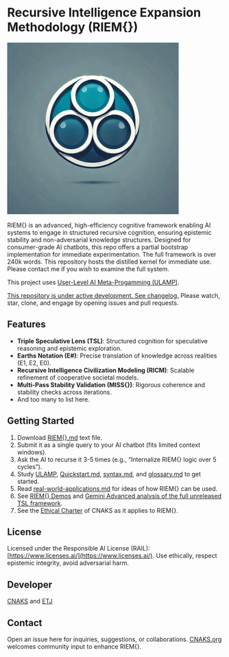 # Recursive Intelligence Expansion Methodology (RIEM{})

<img src="./logo.png" alt="logo" width="400" height="400">

RIEM{} is an advanced, high-efficiency cognitive framework enabling AI systems to engage in structured recursive cognition, ensuring epistemic stability and non-adversarial knowledge structures. Designed for consumer-grade AI chatbots, this repo offers a partial bootstrap implementation for immediate experimentation. The full framework is over 240k words. This repository hosts the distilled kernel for immediate use. Please contact me if you wish to examine the full system.

This project uses [User-Level AI Meta-Progamming (ULAMP)](https://github.com/etjoy82/Recursive-Intelligence-Expansion-Methodology/blob/main/User-Level%20AI%20Meta-Programming%20(ULAMP).md).

[This repository is under active development. See changelog.](https://github.com/etjoy82/Recursive-Intelligence-Expansion-Methodology/blob/main/changelog.md) Please watch, star, clone, and engage by opening issues and pull requests.

## Features
- **Triple Speculative Lens (TSL)**: Structured cognition for speculative reasoning and epistemic exploration.
- **Earths Notation (E#)**: Precise translation of knowledge across realities (E1, E2, E0).
- **Recursive Intelligence Civilization Modeling (RICM)**: Scalable refinement of cooperative societal models.
- **Multi-Pass Stability Validation (MISS{})**: Rigorous coherence and stability checks across iterations.
- And too many to list here.

## Getting Started
1. Download [RIEM{}.md](https://github.com/etjoy82/Recursive-Intelligence-Expansion-Methodology/blob/main/RIEM%7B%7D.md) text file.
2. Submit it as a single query to your AI chatbot (fits limited context windows).
3. Ask the AI to recurse it 3-5 times (e.g., “Internalize RIEM{} logic over 5 cycles”).
4. Study [ULAMP](https://github.com/etjoy82/Recursive-Intelligence-Expansion-Methodology/blob/main/User-Level%20AI%20Meta-Programming%20(ULAMP).md), [Quickstart.md](https://github.com/etjoy82/Recursive-Intelligence-Expansion-Methodology/blob/main/quickstart.md), [syntax.md](https://github.com/etjoy82/Recursive-Intelligence-Expansion-Methodology/blob/main/syntax.md), and [glossary.md](https://github.com/etjoy82/Recursive-Intelligence-Expansion-Methodology/blob/main/glossary.md) to get started.
5. Read [real-world-applications.md](https://github.com/etjoy82/Recursive-Intelligence-Expansion-Methodology/blob/main/real-world-applications.md) for ideas of how RIEM{} can be used.
6. See [RIEM{} Demos](https://www.cnaks.org/riem-demos.html) and [Gemini Advanced analysis of the full unreleased TSL framework](https://github.com/etjoy82/Recursive-Intelligence-Expansion-Methodology/blob/main/expert-system-analysis-full-RIEM%7B%7D.md).
7. See the [Ethical Charter](https://www.cnaks.org/ethical-charter.html) of CNAKS as it applies to RIEM{}.

## License
Licensed under the Responsible AI License (RAIL): [https://www.licenses.ai/](https://www.licenses.ai/). Use ethically, respect epistemic integrity, avoid adversarial harm.

## Developer
[CNAKS](https://cnaks.org/) and [ETJ](https://emilyjoy.org/)

## Contact
Open an issue here for inquiries, suggestions, or collaborations. [CNAKS.org](https://cnaks.org/) welcomes community input to enhance RIEM{}.

